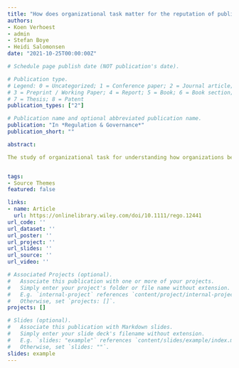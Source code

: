 ```yaml
---
title: "How does organizational task matter for the reputation of public agencies?"
authors:
- Koen Verhoest
- admin
- Stefan Boye
- Heidi Salomonsen
date: "2021-10-25T00:00:00Z"

# Schedule page publish date (NOT publication's date).

# Publication type.
# Legend: 0 = Uncategorized; 1 = Conference paper; 2 = Journal article;
# 3 = Preprint / Working Paper; 4 = Report; 5 = Book; 6 = Book section;
# 7 = Thesis; 8 = Patent
publication_types: ["2"]

# Publication name and optional abbreviated publication name.
publication: "In *Regulation & Governance*"
publication_short: ""

abstract: 

The study of organizational task for understanding how organizations behave and evolve has been one of the classic topics in organization theory and public administration. Reputation scholarship has appeared as a promising perspective to understand internal and external organizational dynamics. Reputation scholars, too, emphasize the critical importance of task. Despite this recognition, the literature is characterized by a lack of theorization, and large-scale comparative analyses on how task characteristics are related to reputational dynamics. This study aims to address these concerns, relying on an extensive longitudinal dataset on the media reputation of 40 agencies in two countries to explain organizations' likelihood of attracting reputational threats (both in general and targeting specific reputational dimensions) through different task characteristics. Our main finding is that as agencies perform tasks of a more coercive and authoritative nature (regulatory tasks and, to a lesser extent, redistributive tasks), they are more likely to attract reputational threats (both in general and to all dimensions).


tags:
- Source Themes
featured: false

links:
- name: Article
  url: https://onlinelibrary.wiley.com/doi/10.1111/rego.12441
url_code: ''
url_dataset: ''
url_poster: ''
url_project: ''
url_slides: ''
url_source: ''
url_video: ''

# Associated Projects (optional).
#   Associate this publication with one or more of your projects.
#   Simply enter your project's folder or file name without extension.
#   E.g. `internal-project` references `content/project/internal-project/index.md`.
#   Otherwise, set `projects: []`.
projects: []

# Slides (optional).
#   Associate this publication with Markdown slides.
#   Simply enter your slide deck's filename without extension.
#   E.g. `slides: "example"` references `content/slides/example/index.md`.
#   Otherwise, set `slides: ""`.
slides: example
---
```





